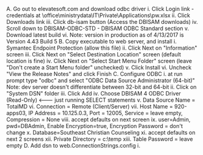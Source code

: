    A. Go out to elevatesoft.com and download odbc driver
        i. Click Login link - credentials at \\office\ministrydata\IT\Private\Applications\pw.xlsx
        ii. Click Downloads link
        iii. Click db-isam button (Access the DBISAM downloads)
        iv. Scroll down to DBISAM-ODBC-STD - DBISAM ODBC Standard section 
        v. Download latest build
	vi. Note: version in production as of 4/13/2017 is Version 4.43 Build 5
   B. Copy executable to web server, and install
	i. Symantec Endpoint Protection (allow this file)
        ii. Click Next on "Information" screen
        iii. Click Next on "Select Destination Location" screen (default location is fine)
        iv. Click Next on "Select Start Menu Folder" screen (leave "Don't create a Start Menu folder" unchecked)
        v. Click Install
        vi. Uncheck "View the Release Notes" and click Finish
   C. Configure ODBC
        i. at run prompt type "odbc" and select "ODBC Data Source Administrator (64-bit)"
               Note: dev server doesn't differentiate between 32-bit and 64-bit
        ii. Click on "System DSN" folder
        iii. Click Add
        iv. Choose DBISAM 4 ODBC Driver (Read-Only) <--- just running SELECT statements
        v. Data Source Name = TotalMD
        vi. Connection = Remote (Client/Server)
        vii. Host Name = 920-apps03, IP Address = 10.125.0.3, Port = 12005, Service = leave empty, Compression = None
        viii. accept defaults on next screen
        ix. user=Admin, pwd=DBAdmin, Enable Encryption=true, Encryption Password = don't change
        x. Database=Southeast Christian Counseling
        xi. accept defaults on next 2 screens
        xii. Private Directory = c:\temp
        xiii. Table Password = leave empty
   D. Add dsn to web.ConnectionStrings.config
        i. <add name="TotalMDContext" connectionString="Dsn=TotalMD" />
